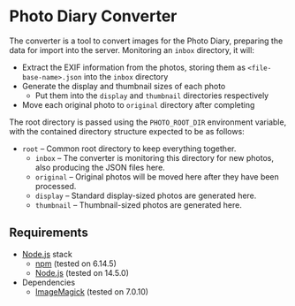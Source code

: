 # Photo Diary Converter

The converter is a tool to convert images for the Photo Diary, preparing the data for import into the server. Monitoring an `inbox` directory, it will:

- Extract the EXIF information from the photos, storing them as `<file-base-name>.json` into the `inbox` directory
- Generate the display and thumbnail sizes of each photo
  - Put them into the `display` and `thumbnail` directories respectively
- Move each original photo to `original` directory after completing

The root directory is passed using the `PHOTO_ROOT_DIR` environment variable, with the contained directory structure expected to be as follows:

- `root` – Common root directory to keep everything together.
  - `inbox` – The converter is monitoring this directory for new photos, also producing the JSON files here.
  - `original` – Original photos will be moved here after they have been processed.
  - `display` – Standard display-sized photos are generated here.
  - `thumbnail` – Thumbnail-sized photos are generated here.

## Requirements

- [Node.js](https://nodejs.org) stack
  - [npm](https://www.npmjs.com/) (tested on 6.14.5)
  - [Node.js](https://nodejs.org) (tested on 14.5.0)
- Dependencies
  - [ImageMagick](https://imagemagick.org) (tested on 7.0.10)
